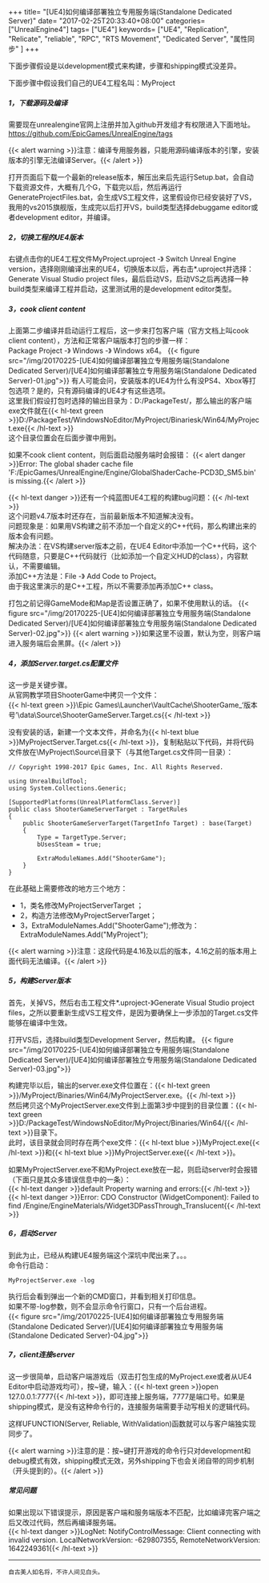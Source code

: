+++
title= "[UE4]如何编译部署独立专用服务端(Standalone Dedicated Server)"
date= "2017-02-25T20:33:40+08:00"
categories= ["UnrealEngine4"]
tags= ["UE4"]
keywords= ["UE4", "Replication", "Relicate", "reliable", "RPC", "RTS Movement", "Dedicated Server", "属性同步" ]
+++

下面步骤假设是以development模式来构建，步骤和shipping模式没差异。
 
下面步骤中假设我们自己的UE4工程名叫：MyProject
##### 1，下载源码及编译
需要现在unrealengine官网上注册并加入github开发组才有权限进入下面地址。  
https://github.com/EpicGames/UnrealEngine/tags  

{{< alert warning >}}注意：编译专用服务器，只能用源码编译版本的引擎，安装版本的引擎无法编译Server。{{< /alert >}}


打开页面后下载一个最新的release版本，解压出来后先运行Setup.bat，会自动下载资源文件，大概有几个G，下载完以后，然后再运行GenerateProjectFiles.bat，会生成VS工程文件，这里假设你已经安装好了VS，我用的vs2015旗舰版，生成完以后打开VS，build类型选择debuggame editor或者development editor，并编译。
 
##### 2，切换工程的UE4版本
右键点击你的UE4工程文件MyProject.uproject -》 Switch Unreal Engine version，选择刚刚编译出来的UE4，切换版本以后，再右击*.uproject并选择：Generate Visual Studio project files，最后启动VS，启动VS之后再选择一种build类型来编译工程并启动，这里测试用的是development editor类型。
 
##### 3，cook client content
上面第二步编译并启动运行工程后，这一步来打包客户端（官方文档上叫cook client content），方法和正常客户端版本打包的步骤一样：  
Package Project -》 Windows -》 Windows x64。
{{< figure src="/img/20170225-[UE4]如何编译部署独立专用服务端(Standalone Dedicated Server)/[UE4]如何编译部署独立专用服务端(Standalone Dedicated Server)-01.jpg">}}
有人可能会问，安装版本的UE4为什么有没PS4、Xbox等打包选项？是的，只有源码编译的UE4才有这些选项。  
这里我们假设打包时选择的输出目录为：D:/PackageTest/，那么输出的客户端exe文件就在{{< hl-text green >}}D:/PackageTest/WindowsNoEditor/MyProject/Binariesk/Win64/MyProject.exe{{< /hl-text >}}  
这个目录位置会在后面步骤中用到。

如果不cook client content，则后面启动服务端时会报错：
{{< alert danger >}}Error: The global shader cache file 'F:/EpicGames/UnrealEngine/Engine/GlobalShaderCache-PCD3D_SM5.bin' is missing.{{< /alert >}}

{{< hl-text danger >}}还有一个纯蓝图UE4工程的构建bug问题：{{< /hl-text >}}  
这个问题v4.7版本时还存在，当前最新版本不知道解决没有。  
问题现象是：如果用VS构建之前不添加一个自定义的C++代码，那么构建出来的版本会有问题。  
解决办法：在VS构建server版本之前，在UE4 Editor中添加一个C++代码，这个代码随意，只要是C++代码就行（比如添加一个自定义HUD的class），内容默认，不需要编辑。  
添加C++方法是：File -》 Add Code to Project。  
由于我这里演示的是C++工程，所以不需要添加再添加C++ class。  
 
打包之前记得GameMode和Map是否设置正确了，如果不使用默认的话。
{{< figure src="/img/20170225-[UE4]如何编译部署独立专用服务端(Standalone Dedicated Server)/[UE4]如何编译部署独立专用服务端(Standalone Dedicated Server)-02.jpg">}}
{{< alert warning >}}如果这里不设置，默认为空，则客户端进入服务端后会黑屏。{{< /alert >}}

##### 4，添加Server.target.cs配置文件
这一步是关键步骤。  
从官网教学项目ShooterGame中拷贝一个文件：  
{{< hl-text green >}}\Epic Games\Launcher\VaultCache\ShooterGame_‘版本号’\data\Source\ShooterGameServer.Target.cs{{< /hl-text >}}

没有安装的话，新建一个文本文件，并命名为{{< hl-text blue >}}MyProjectServer.Target.cs{{< /hl-text >}}，复制粘贴以下代码，并将代码文件放在\MyProject\Source\目录下（与其他Target.cs文件同一目录）：

    // Copyright 1998-2017 Epic Games, Inc. All Rights Reserved.

    using UnrealBuildTool;
    using System.Collections.Generic;

    [SupportedPlatforms(UnrealPlatformClass.Server)]
    public class ShooterGameServerTarget : TargetRules
    {
        public ShooterGameServerTarget(TargetInfo Target) : base(Target)
        {
            Type = TargetType.Server;
            bUsesSteam = true;

            ExtraModuleNames.Add("ShooterGame");
        }
    }

在此基础上需要修改的地方三个地方：

+ 1，类名修改MyProjectServerTarget ；
+ 2，构造方法修改MyProjectServerTarget；
+ 3，ExtraModuleNames.Add("ShooterGame");修改为：ExtraModuleNames.Add("MyProject");

{{< alert warning >}}注意：这段代码是4.16及以后的版本，4.16之前的版本用上面代码无法编译。{{< /alert >}}

##### 5，构建Server版本
首先，关掉VS，然后右击工程文件*.uproject-》Generate Visual Studio project files，之所以要重新生成VS工程文件，是因为要确保上一步添加的Target.cs文件能够在编译中生效。

打开VS后，选择build类型Development Server，然后构建。
{{< figure src="/img/20170225-[UE4]如何编译部署独立专用服务端(Standalone Dedicated Server)/[UE4]如何编译部署独立专用服务端(Standalone Dedicated Server)-03.jpg">}}

构建完毕以后，输出的server.exe文件位置在：{{< hl-text green >}}/MyProject/Binaries/Win64/MyProjectServer.exe。{{< /hl-text >}}  
然后拷贝这个MyProjectServer.exe文件到上面第3步中提到的目录位置：{{< hl-text green >}}D:/PackageTest/WindowsNoEditor/MyProject/Binaries/Win64/{{< /hl-text >}}目录下。  
此时，该目录就会同时存在两个exe文件：{{< hl-text blue >}}MyProject.exe{{< /hl-text >}}和{{< hl-text blue >}}MyProjectServer.exe{{< /hl-text >}}。
 
如果MyProjectServer.exe不和MyProject.exe放在一起，则启动server时会报错（下面只是其众多错误信息中的一条）：  
{{< hl-text danger >}}default Property warning and errors:{{< /hl-text >}}  
{{< hl-text danger >}}Error: CDO Constructor (WidgetComponent): Failed to find /Engine/EngineMaterials/Widget3DPassThrough_Translucent{{< /hl-text >}}  

##### 6，启动Server
到此为止，已经从构建UE4服务端这个深坑中爬出来了。。。  
命令行启动：

    MyProjectServer.exe -log

执行后会看到弹出一个新的CMD窗口，并看到相关打印信息。  
如果不带-log参数，则不会显示命令行窗口，只有一个后台进程。  
{{< figure src="/img/20170225-[UE4]如何编译部署独立专用服务端(Standalone Dedicated Server)/[UE4]如何编译部署独立专用服务端(Standalone Dedicated Server)-04.jpg">}}

##### 7，client连接server
这一步很简单，启动客户端游戏后（双击打包生成的MyProject.exe或者从UE4 Editor中启动游戏均可），按~键，输入：{{< hl-text green >}}open   127.0.0.1:7777{{< /hl-text >}}，即可连接上服务端，7777是端口号。如果是shipping模式，是没有这种命令行的，连接服务端需要手动写相关的逻辑代码。

这样UFUNCTION(Server, Reliable, WithValidation)函数就可以与客户端独实现同步了。

{{< alert warning >}}注意的是：按~键打开游戏的命令行只对development和debug模式有效，shipping模式无效，另外shipping下也会关闭自带的同步机制（开头提到的）。{{< /alert >}}

##### 常见问题
如果出现以下错误提示，原因是客户端和服务端版本不匹配，比如编译完客户端之后又改过代码，然后再编译服务端。  
{{< hl-text danger >}}LogNet: NotifyControlMessage: Client connecting with invalid version. LocalNetworkVersion: -629807355, RemoteNetworkVersion: 1642249361{{< /hl-text >}}

***
`自古美人如名将，不许人间见白头。`
